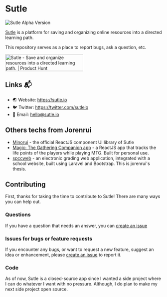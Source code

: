 # Sutle

![Sutle Alpha Version](https://img.shields.io/badge/sutle-v0.1.0%20alpha-orange)

[Sutle](https://sutle.io) is a platform for saving and organizing online resources into a directed learning path.

This repository serves as a place to report bugs, ask a question, etc.

<a href="https://www.producthunt.com/posts/sutle?utm_source=badge-featured&utm_medium=badge&utm_souce=badge-sutle" target="_blank">
  <img src="https://api.producthunt.com/widgets/embed-image/v1/featured.svg?post_id=294219&theme=dark" alt="Sutle - Save and organize resources into a directed learning path. | Product Hunt" style="width: 250px; height: 54px;" width="250" height="54" />
</a>

## Links 📬

- 🌏  Website: https://sutle.io
- 🐦  Twitter: https://twitter.com/sutleio
- 📧  Email: hello@sutle.io

## Others techs from Jorenrui
- [Minorui](https://github.com/jorenrui/minorui/) - the official ReactJS component UI library of Sutle
- [Magic: The Gathering Companion app](https://github.com/jorenrui/mtg-companion) - a ReactJS app that tracks the life points of the players while playing MTG. Built for personal use.
- [spccweb](https://github.com/jorenrui/spccweb) - an electronic grading web application, integrated with a school website, built using Laravel and Bootstrap. This is jorenrui's thesis.

## Contributing

First, thanks for taking the time to contribute to Sutle! There are many ways you can help out.

### Questions

If you have a question that needs an answer, you can [create an issue](https://docs.github.com/en/github/managing-your-work-on-github/creating-an-issue)

### Issues for bugs or feature requests

If you encounter any bugs, or want to request a new feature, suggest an idea or enhancement, please [create an issue](https://docs.github.com/en/github/managing-your-work-on-github/creating-an-issue) to report it.

### Code

As of now, Sutle is a closed-source app since I wanted a side project where I can do whatever I want with no pressure. Although, I do plan to make my next side project open source.
